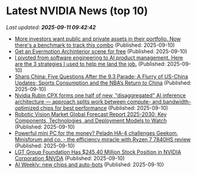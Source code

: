# Latest NVIDIA News (top 10)
_Last updated: **2025-09-11 09:42:42**_

- [More investors want public and private assets in their portfolio. Now there's a benchmark to track this combo](https://www.cnbc.com/2025/09/10/morningstar-pitchbook-index-tracks-exposure-to-public-and-private-assets.html) (Published: 2025-09-10)
- [Get an Evermotion Archinterior scene for free](https://www.cgchannel.com/2025/09/get-an-evermotion-archinterior-scene-for-free/) (Published: 2025-09-10)
- [I pivoted from software engineering to AI product management. Here are the 3 strategies I used to help me land the job.](https://www.businessinsider.com/how-pivoted-software-engineering-ai-product-management-2025-9) (Published: 2025-09-10)
- [Sharp China: Five Questions After the 9.3 Parade; A Flurry of US-China Updates; Sports Consumption and the NBA’s Return to China](https://sinocism.com/p/sharp-china-five-questions-after) (Published: 2025-09-10)
- [Nvidia Rubin CPX forms one half of new, "disaggregated" AI inference architecture — approach splits work between compute- and bandwidth-optimized chips for best performance](https://www.tomshardware.com/tech-industry/semiconductors/nvidia-rubin-cpx-forms-one-half-of-new-disaggregated-ai-inference-architecture-approach-splits-work-between-compute-and-bandwidth-optimized-chips-for-best-performance) (Published: 2025-09-10)
- [Robotic Vision Market Global Forecast Report 2025-2030: Key Components, Technologies, and Deployment Models to Watch](https://www.globenewswire.com/news-release/2025/09/10/3147553/28124/en/Robotic-Vision-Market-Global-Forecast-Report-2025-2030-Key-Components-Technologies-and-Deployment-Models-to-Watch.html) (Published: 2025-09-10)
- [Powerful mini PC for the money? Peladn HA-4 challenges Geekom, Minisforum and co. - the efficiency miracle with Ryzen 7 7840HS review](https://www.notebookcheck.net/Powerful-mini-PC-for-the-money-Peladn-HA-4-challenges-Geekom-Minisforum-and-co-the-efficiency-miracle-with-Ryzen-7-7840HS-review.1109590.0.html) (Published: 2025-09-10)
- [LGT Group Foundation Has $245.40 Million Stock Position in NVIDIA Corporation $NVDA](https://www.etfdailynews.com/2025/09/10/lgt-group-foundation-has-245-40-million-stock-position-in-nvidia-corporation-nvda/) (Published: 2025-09-10)
- [AI Weekly: new chips and auto-bots](https://finance.yahoo.com/video/ai-weekly-chips-auto-bots-084552536.html) (Published: 2025-09-10)
